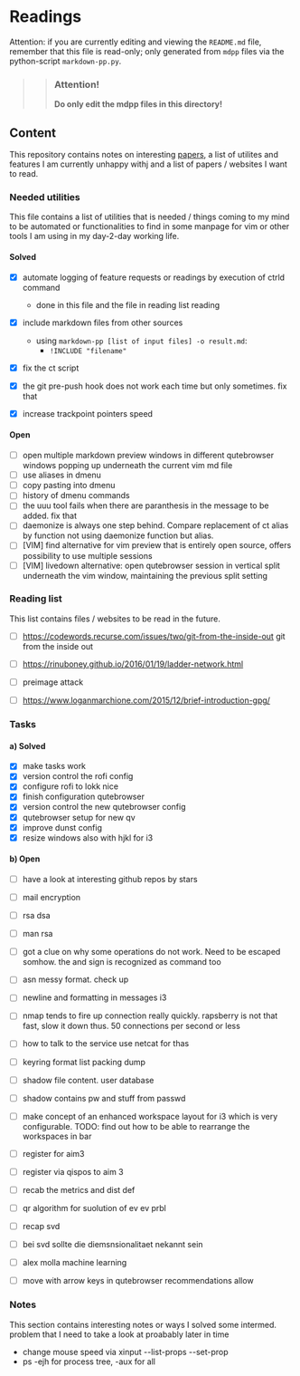 # Readings 
Attention: if you are currently editing and viewing the `README.md` file, 
remember that this file is read-only; only generated from `mdpp` files via
the python-script `markdown-pp.py`. 

>> ### Attention!
>> **Do only edit the mdpp files in this directory!** 

## Content
This repository contains notes on interesting [papers](readings/README.md),
a list of utilites and features I am currently unhappy withj and a list of 
papers / websites I want to read.



### Needed utilities
This file contains a list of utilities that is needed / things coming to my
mind to be automated or functionalities to find in some manpage for vim or
other tools I am using in my day-2-day working life.

#### Solved
 * [x] automate logging of feature requests or readings by execution of ctrld
       command 
    - done in this file and the file in reading list reading 
 * [x] include markdown files from other sources
    - using `markdown-pp [list of input files] -o result.md`: 
      - `!INCLUDE "filename"`
 * [x] fix the ct script
 * [x] the git pre-push hook does not work each time but only sometimes. fix that
 * [x] increase trackpoint pointers speed


#### Open 
 * [ ] open multiple markdown preview windows in different qutebrowser windows
      popping up underneath the current vim md file
 * [ ] use aliases in dmenu
 * [ ] copy pasting into dmenu
 * [ ] history of dmenu commands
 * [ ] the uuu tool fails when there are paranthesis in the message to be added. fix that
 * [ ] daemonize is always one step behind. Compare replacement of ct alias by function not using daemonize function but alias.
 * [ ] [VIM] find alternative for vim preview that is entirely open source, offers possibility to use multiple sessions
 * [ ] [VIM] livedown alternative: open qutebrowser session in vertical split underneath the vim window, maintaining the previous split setting

### Reading list
This list contains files / websites to be read in the future.
 * [ ] https://codewords.recurse.com/issues/two/git-from-the-inside-out git from the inside out
 * [ ] https://rinuboney.github.io/2016/01/19/ladder-network.html
 * [ ] preimage attack
 * [ ] https://www.loganmarchione.com/2015/12/brief-introduction-gpg/


### Tasks
#### a) Solved
 * [x] make tasks work
 * [x] version control the rofi config
 * [x] configure rofi to lokk nice
 * [x] finish configuration qutebrowser
 * [x] version control the new qutebrowser config
 * [x] qutebrowser setup for new qv
 * [x] improve dunst config
 * [x] resize windows also with hjkl for i3

#### b) Open 
 * [ ] have a look at interesting github repos by stars
 * [ ] mail encryption
 * [ ] rsa dsa
 * [ ] man rsa
 * [ ] got a clue on why some operations do not work. 
       Need to be escaped somhow. the and sign is recognized as command too
 * [ ] asn messy format. check up
 * [ ] newline and formatting in messages i3
 * [ ] nmap tends to fire up connection really quickly. rapsberry is not that fast, slow it down thus. 50 connections per second or less
 * [ ] how to talk to the service use netcat for thas
 * [ ] keyring format list packing dump
 * [ ] shadow file content. user database
 * [ ] shadow contains pw and stuff from passwd
 * [ ] make concept of an enhanced workspace layout for i3 which is very configurable. TODO: find out how to be able to rearrange the workspaces in bar
 * [ ] register for aim3
 * [ ] register via qispos to aim 3
 * [ ] recab the metrics and dist def
 * [ ] qr algorithm for suolution of ev ev prbl
 * [ ] recap svd
 * [ ] bei svd sollte die diemsnsionalitaet nekannt sein
 * [ ] alex molla machine learning
 * [ ] move with arrow keys in qutebrowser recommendations allow


### Notes
This section contains interesting notes or ways I solved some intermed. problem 
that I need to take a look at proabably later in time
 - change mouse speed via xinput --list-props --set-prop
 - ps -ejh for process tree, -aux for all


